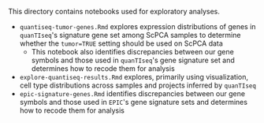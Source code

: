 This directory contains notebooks used for exploratory analyses.

* `quantiseq-tumor-genes.Rmd` explores expression distributions of genes in `quanTIseq`'s signature gene set among ScPCA samples to determine whether the `tumor=TRUE` setting should be used on ScPCA data
  * This notebook also identifies discrepancies between our gene symbols and those used in `quanTIseq`'s gene signature set and determines how to recode them for analysis
* `explore-quantiseq-results.Rmd` explores, primarily using visualization, cell type distributions across samples and projects inferred by `quanTIseq`
* `epic-signature-genes.Rmd` identifies discrepancies between our gene symbols and those used in `EPIC`'s gene signature sets and determines how to recode them for analysis
